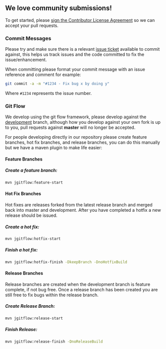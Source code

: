 ## We love community submissions!

To get started, please [sign the Contributor License Agreement](https://www.clahub.com/agreements/OSBI/saiku) so we can accept your pull requests.

### Commit Messages

Please try and make sure there is a relevant [issue ticket](https://github.com/OSBI/saiku/issues) available to commit against, this helps us track issues and the code committed to fix the issue/enhancement.

When committing please format your commit message with an issue reference and comment for example:

```sh
git commit -a -m "#1234 - Fix bug x by doing y"
```

Where `#1234` represents the issue number.

### Git Flow

We develop using the git flow framework, please develop against the [development](https://github.com/OSBI/saiku/tree/development) branch, although how you develop against your own fork is up to you, pull requests against **master** will no longer be accepted.

For people developing directly in our repository please create feature branches, hot fix branches, and release branches, you can do this manually but we have a maven plugin to make life easier:

#### Feature Branches

##### Create a feature branch:

```sh
mvn jgitflow:feature-start
```

#### Hot Fix Branches

Hot fixes are releases forked from the latest release branch and merged back into master and development. After you have completed a hotfix a new release should be issued.

##### Create a hot fix:

```sh
mvn jgitflow:hotfix-start
```

##### Finish a hot fix:

```sh
mvn jgitflow:hotfix-finish -DkeepBranch -DnoHotfixBuild
```

#### Release Branches

Release branches are created when the development branch is feature complete, if not bug free. Once a release branch has been created you are still free to fix bugs within the release branch.

##### Create Release Branch:

```sh
mvn jgitflow:release-start
```

##### Finish Release:

```sh
mvn jgitflow:release-finish -DnoReleaseBuild
```
